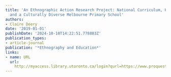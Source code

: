 ```yaml
---
title: 'An Ethnographic Action Research Project: National Curriculum, Historical Learning
  and a Culturally Diverse Melbourne Primary School'
authors:
- Claire Deery
date: '2019-01-01'
publishDate: '2024-10-10T14:22:51.778883Z'
publication_types:
- article-journal
publication: '*Ethnography and Education*'
links:
- name: URL
  url: 
    http://myaccess.library.utoronto.ca/login?qurl=https://www.proquest.com/docview/2461127475?accountid=14771&bdid=38382&_bd=JHkxuBvfIM7mOfIQlsBgtFNgJ0k%3D
---
```

